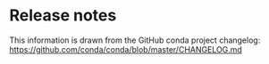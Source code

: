 # Release notes

This information is drawn from the GitHub conda project
changelog: https://github.com/conda/conda/blob/master/CHANGELOG.md

```{include} ../../CHANGELOG.md
```
